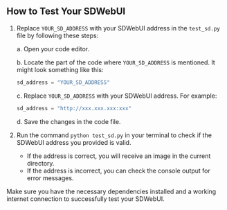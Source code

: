 ## How to Test Your SDWebUI

1. Replace `YOUR_SD_ADDRESS` with your SDWebUI address in the `test_sd.py` file by following these steps:

    a. Open your code editor.

    b. Locate the part of the code where `YOUR_SD_ADDRESS` is mentioned. It might look something like this:

    ```python
    sd_address = "YOUR_SD_ADDRESS"
    ```

    c. Replace `YOUR_SD_ADDRESS` with your SDWebUI address. For example:

    ```python
    sd_address = "http://xxx.xxx.xxx:xxx"
    ```

    d. Save the changes in the code file.

2. Run the command `python test_sd.py` in your terminal to check if the SDWebUI address you provided is valid.

    - If the address is correct, you will receive an image in the current directory.
    - If the address is incorrect, you can check the console output for error messages.

Make sure you have the necessary dependencies installed and a working internet connection to successfully test your SDWebUI.